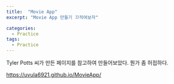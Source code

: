```yaml
---
title:  "Movie App"
excerpt: "Movie App 만들기 끄적여보자"

categories:
  - Practice
tags:
  - Practice
---
```


Tyler Potts 씨가 만든 페이지를 참고하여 만들어보았다.
뭔가 좀 허접하다.

https://uvula6921.github.io/MovieApp/